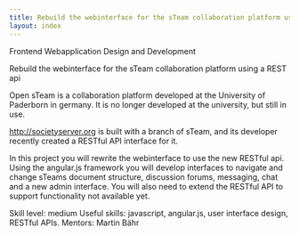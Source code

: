 ```yaml
---
title: Rebuild the webinterface for the sTeam collaboration platform using a REST api
layout: index
---
```

Frontend Webapplication Design and Development


Rebuild the webinterface for the sTeam collaboration platform using a REST api


Open sTeam is a collaboration platform developed at the University of Paderborn in germany.
It is no longer developed at the university, but still in use.

http://societyserver.org is built with a branch of sTeam, and its developer
recently created a RESTful API interface for it.

In this project you will rewrite the webinterface to use the new RESTful api.
Using the angular.js framework you will develop interfaces to navigate and
change sTeams document structure, discussion forums, messaging, chat and a new
admin interface.
You will also need to extend the RESTful API to support functionality not
available yet.

Skill level: medium
Useful skills: javascript, angular.js, user interface design, RESTful APIs.
Mentors: Martin Bähr
